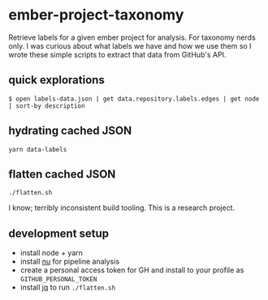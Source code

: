 # ember-project-taxonomy

Retrieve labels for a given ember project for analysis.
For taxonomy nerds only. I was curious about what labels we have and how we use them so I wrote these simple scripts to extract that data from GitHub's API.

## quick explorations

```
$ open labels-data.json | get data.repository.labels.edges | get node | sort-by description
```


## hydrating cached JSON

```
yarn data-labels
```

## flatten cached JSON
```
./flatten.sh
```

I know; terribly inconsistent build tooling. This is a research project.

## development setup

- install node + yarn
- install [nu](https://www.nushell.sh/installation.html) for pipeline analysis
- create a personal access token for GH and install to your profile as `GITHUB_PERSONAL_TOKEN`
- install [jq](https://github.com/stedolan/jq#jq) to run `./flatten.sh`

